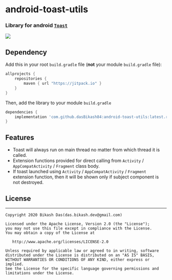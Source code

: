 # android-toast-utils

### Library for android [`Toast`](https://github.com/dasBikash84/android-toast-utils/blob/master/app/src/main/java/com/dasbikash/android_toast_utils/ToastUtils.kt)

[![](https://jitpack.io/v/dasBikash84/android-toast-utils.svg)](https://jitpack.io/#dasBikash84/android-toast-utils)

## Dependency

Add this in your root `build.gradle` file (**not** your module `build.gradle` file):

```gradle
allprojects {
	repositories {
        maven { url "https://jitpack.io" }
    }
}
```

Then, add the library to your module `build.gradle`
```gradle
dependencies {
    implementation 'com.github.dasBikash84:android-toast-utils:latest.release.here'
}
```

## Features
- Toast will always run on main thread no matter from which thread it is called.
- Extension functions provided for direct calling from `Activity` / `AppCompatActivity` / `Fragment` class body.
- If toast launched using `Activity` / `AppCompatActivity` / `Fragment` extension function, then it will be shown only if subject component is not destroyed.

##  License
--------

    Copyright 2020 Bikash Das(das.bikash.dev@gmail.com)

    Licensed under the Apache License, Version 2.0 (the "License");
    you may not use this file except in compliance with the License.
    You may obtain a copy of the License at

       http://www.apache.org/licenses/LICENSE-2.0

    Unless required by applicable law or agreed to in writing, software
    distributed under the License is distributed on an "AS IS" BASIS,
    WITHOUT WARRANTIES OR CONDITIONS OF ANY KIND, either express or implied.
    See the License for the specific language governing permissions and
    limitations under the License.
